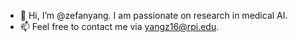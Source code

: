 - 👋 Hi, I’m @zefanyang. I am passionate on research in medical AI. 
- 📫 Feel free to contact me via yangz16@rpi.edu.

<!---
zefanyang/zefanyang is a ✨ special ✨ repository because its `README.md` (this file) appears on your GitHub profile.
You can click the Preview link to take a look at your changes.
--->
